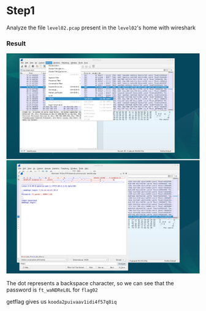 # Step1
Analyze the file `level02.pcap`  present in the `level02`'s home with wireshark

### Result
![alt text](./Screenshot_from_2024-07-29_04-44-11.png)
![alt text](./Screenshot%20from%202024-07-29%2010-44-35.png)

The dot represents a backspace character, so we can see that the password is `ft_waNDReL0L` for `flag02`

getflag gives us `kooda2puivaav1idi4f57q8iq`
